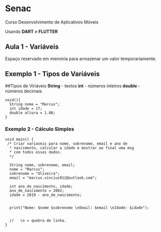 # Senac
Curso Desenvolvimento de Aplicativos Móveis

Usando **DART** e **FLUTTER**

## Aula 1 - Variáveis

Espaço reservado em memória para armazenar um valor temporariamente.


## Exemplo 1 - Tipos de Variáveis

##Tipos de Viriáveis
**String** - textos
**int** - números inteiros
**double** - números decimais

```
void(){
  String nome = "Marcus";
  int idade = 17;
  double altura = 1.80;
}
```

### Exemplo 2 - Cálculo Simples

```
void main() {
 /* Criar variaveis para nome, sobrenome, email e ano de 
  * nascimento, calcular a idade e mostrar ao final uma msg
  * com todos esses dados.
  */
  
  String nome, sobrenome, email;
  nome = "Marcus";
  sobrenome = "Oliveira";
  email = "marcus.vincius912@outlook.com";
      
  int ano_de_nascimento, idade;
  ano_de_nascimento = 2002;
  idade = 2019 - ano_de_nascimento;
  
  
  print("Nome: $nome $sobrenome \nEmail: $email \nIdade: $idade");
  
  
  //   \n = quebra de linha.
}
```
